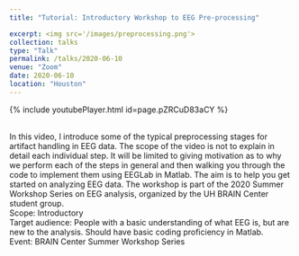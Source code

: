 ```yaml
---
title: "Tutorial: Introductory Workshop to EEG Pre-processing"

excerpt: <img src='/images/preprocessing.png'>
collection: talks
type: "Talk"
permalink: /talks/2020-06-10
venue: "Zoom"
date: 2020-06-10
location: "Houston"
---
```


{% include youtubePlayer.html id=page.pZRCuD83aCY %}


<br>
In this video, I introduce some of the typical preprocessing stages for artifact handling in EEG data. The scope of the video is not to explain in detail each individual step. It will be limited to giving motivation as to why we perform each of the steps in general and then walking you through the code to implement them using EEGLab in Matlab. The aim is to help you get started on analyzing EEG data. The workshop is part of the 2020 Summer Workshop Series on EEG analysis, organized by the UH BRAIN Center student group. 
<br>
Scope: Introductory<br>
Target audience: People with a basic understanding of what EEG is, but are new to the analysis. Should have basic coding proficiency in Matlab.
<br>
Event: BRAIN Center Summer Workshop Series
